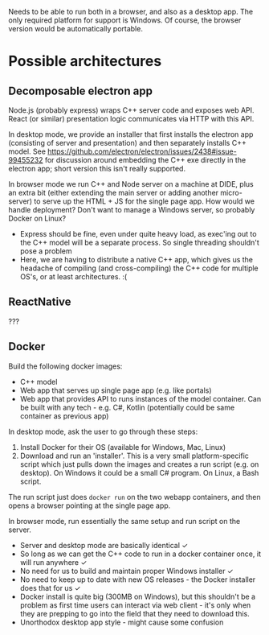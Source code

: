 Needs to be able to run both in a browser, and also as a desktop app. The only
required platform for support is Windows. Of course, the browser version would
be automatically portable.

# Possible architectures
## Decomposable electron app
Node.js (probably express) wraps C++ server code and exposes web API. React (or
similar) presentation logic communicates via HTTP with this API.

In desktop mode, we provide an installer that first installs the electron app
(consisting of server and presentation) and then separately installs C++ model.
See https://github.com/electron/electron/issues/2438#issue-99455232 for 
discussion around embedding the C++ exe directly in the electron app; short 
version this isn't really supported.

In browser mode we run C++ and Node server on a machine at DIDE, plus an extra
bit (either extending the main server or adding another micro-server) to serve
up the HTML + JS for the single page app. How would we handle deployment? Don't
want to manage a Windows server, so probably Docker on Linux?

* Express should be fine, even under quite heavy load, as exec'ing out to the 
  C++ model will be a separate process. So single threading shouldn't pose a 
  problem
* Here, we are having to distribute a native C++ app, which gives us the 
  headache of compiling (and cross-compiling) the C++ code for multiple OS's, or
  at least architectures. :(

## ReactNative
???

## Docker
Build the following docker images:

* C++ model
* Web app that serves up single page app (e.g. like portals)
* Web app that provides API to runs instances of the model container. Can be 
  built with any tech - e.g. C#, Kotlin (potentially could be same container as 
  previous app)

In desktop mode, ask the user to go through these steps:

1. Install Docker for their OS (available for Windows, Mac, Linux) 
2. Download and run an 'installer'. This is a very small platform-specific
   script which just pulls down the images and creates a run script (e.g. on 
   desktop). On Windows it could be a small C# program. On Linux, a Bash script.

The run script just does `docker run` on the two webapp containers, and then
opens a browser pointing at the single page app.

In browser mode, run essentially the same setup and run script on the server.

* Server and desktop mode are basically identical ✓
* So long as we can get the C++ code to run in a docker container once, it will
  run anywhere ✓
* No need for us to build and maintain proper Windows installer ✓
* No need to keep up to date with new OS releases - the Docker installer does 
  that for us ✓
* Docker install is quite big (300MB on Windows), but this shouldn't be a 
  problem as first time users can interact via web client - it's only when they
  are prepping to go into the field that they need to download this.
* Unorthodox desktop app style - might cause some confusion
